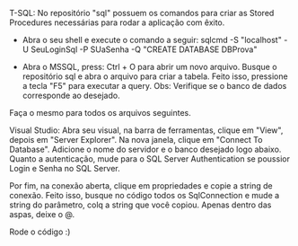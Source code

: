 T-SQL:
No repositório "sql" possuem os comandos para criar as Stored Procedures necessárias para rodar a aplicação com êxito.

- Abra o seu shell e execute o comando a seguir:
sqlcmd -S "localhost" -U SeuLoginSql -P SUaSenha -Q "CREATE DATABASE DBProva"

- Abra o MSSQL, press: Ctrl + O para abrir um novo arquivo. Busque o repositório sql e abra o arquivo para criar a tabela. Feito isso, pressione a tecla "F5" para executar a query.
Obs: Verifique se o banco de dados corresponde ao desejado.

Faça o mesmo para todos os arquivos seguintes.


Visual Studio:
Abra seu visual, na barra de ferramentas, clique em "View", depois em "Server Explorer".
Na nova janela, clique em "Connect To Database". Adicione o nome do servidor e o banco desejado logo abaixo.
Quanto a autenticação, mude para o SQL Server Authentication se poussior Login e Senha no SQL Server.

Por fim, na conexão aberta, clique em propriedades e copie a string de conexão. Feito isso, busque no código todos os SqlConnection e mude a string do parâmetro, colq a string que você copiou. Apenas dentro das aspas, deixe o @.


Rode o código :)
